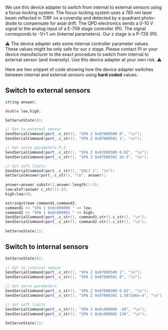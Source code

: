We use this device adapter to switch from internal to external sensors using a focus-locking system. The focus-locking system uses a 785 nm laser beam reflected in TIRF on a coverslip and 
detected by a quadrant photo-diode to compensate for axial drift. The QPD electronics sends a 0-10 V signal to the analog input of a E-709 stage controller (PI). The signal corresponds to -1/+1 um (internal parameters).
Our z stage is a P-726 (PI).

:warning: The device adapter sets some internal controller parameter values. These values might be only safe for our z stage. Please contact PI or your device manufacturer to the exact procedure to switch from internal to external sensor (and inversely). ​Us​e​ th​i​s ​d​e​vi​ce ​a​dap​te​r ​a​t ​y​o​ur​ ​ow​n ​ri​sk​.​ :warning:

Here are two snippet of code showing how the device adapter switches between internal and external sensors using **hard coded** values.

## Switch to external sensors

``` cpp 
string answer;

double low,high;

SetServoState(0);

// Set to external sensor
SendSerialCommand(port_.c_str(), "SPA Z 0x07000500 0", "\n");
SendSerialCommand(port_.c_str(), "SPA Z 0x07000501 1", "\n");

// Set servo parameters P,I
SendSerialCommand(port_.c_str(), "SPA Z 0x07000300 0.02", "\n");
SendSerialCommand(port_.c_str(), "SPA Z 0x07000301 2e-3", "\n");

// Set soft limits
SendSerialCommand(port_.c_str(), "VOL? 1", "\n");
GetSerialAnswer(port_.c_str(), "\n", answer);
		
answer=answer.substr(2,answer.length()-3);	
low=atof(answer.c_str())-25;					
high=low+50;

ostringstream command1,command2;
command1 << "SPA 1 0x0c000000 " << low;
command2 << "SPA 1 0x0c000001 " << high;
SendSerialCommand(port_.c_str(), command1.str().c_str(), "\n");
SendSerialCommand(port_.c_str(), command2.str().c_str(), "\n");
	
SetServoState(1);
```

## Switch to internal sensors

``` cpp
SetServoState(0);
				
// Set to internal sensor			
SendSerialCommand(port_.c_str(), "SPA Z 0x07000500 1", "\n");
SendSerialCommand(port_.c_str(), "SPA Z 0x07000501 0", "\n");

// Set servo parameters
SendSerialCommand(port_.c_str(), "SPA Z 0x07000300 0.02", "\n");
SendSerialCommand(port_.c_str(), "SPA Z 0x07000301 1.567286e-4", "\n");

// Set soft limits
SendSerialCommand(port_.c_str(), "SPA 1 0x0c000000 -30", "\n");
SendSerialCommand(port_.c_str(), "SPA 1 0x0c000001 130", "\n");
	
SetServoState(1);
```
